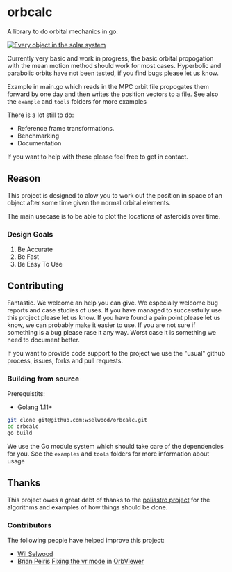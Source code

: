 # orbcalc

A library to do orbital mechanics in go.

[![Every object in the solar system](http://img.youtube.com/vi/gj_9ODhmFyk/0.jpg)](http://www.youtube.com/watch?v=gj_9ODhmFyk)

Currently very basic and work in progress, the basic orbital propogation with the mean motion method should work for most cases.
Hyperbolic and parabolic orbits have not been tested, if you find bugs please let us know.

Example in main.go which reads in the MPC orbit file propogates them forward by one day and then writes the position vectors to a file. See also the `example` and `tools` folders for more examples

There is a lot still to do:

* Reference frame transformations.
* Benchmarking
* Documentation

If you want to help with these please feel free to get in contact.

## Reason

This project is designed to alow you to work out the position in space of an object after some time given the normal orbital elements.

The main usecase is to be able to plot the locations of asteroids over time.

### Design Goals

1) Be Accurate
1) Be Fast
1) Be Easy To Use

## Contributing

Fantastic. We welcome an help you can give. We especially welcome bug reports and case studies of uses. If you have managed to successfully use this project
please let us know. If you have found a pain point please let us know, we can probably make it easier to use. If you are not sure if something is a bug please
rase it any way. Worst case it is something we need to document better.

If you want to provide code support to the project we use the "usual" github process, issues, forks and pull requests.

### Building from source

Prerequistits:

* Golang 1.11+

```bash
git clone git@github.com:wselwood/orbcalc.git
cd orbcalc
go build
```

We use the Go module system which should take care of the dependencies for you. See the `examples` and `tools` folders for more information about usage

## Thanks

This project owes a great debt of thanks to the [poliastro project](https://github.com/poliastro/poliastro) for the algorithms and examples of how things should be done.

### Contributors

The following people have helped improve this project:

* [Wil Selwood](https://github.com/wselwood)
* [Brian Peiris](https://github.com/brianpeiris) [Fixing the vr mode](https://github.com/wselwood/orbviewer/pull/1) in [OrbViewer](https://parsecsreach.com/orbviewer)
